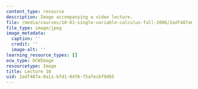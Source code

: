 ```yaml
---
content_type: resource
description: Image accompanying a video lecture.
file: /media/courses/18-01-single-variable-calculus-fall-2006/2adf487a0a11bfd104f6f5a7ecbf9d65_lec10.jpg
file_type: image/jpeg
image_metadata:
  caption: ''
  credit: ''
  image-alt: ''
learning_resource_types: []
ocw_type: OCWImage
resourcetype: Image
title: Lecture 10
uid: 2adf487a-0a11-bfd1-04f6-f5a7ecbf9d65
---
```

